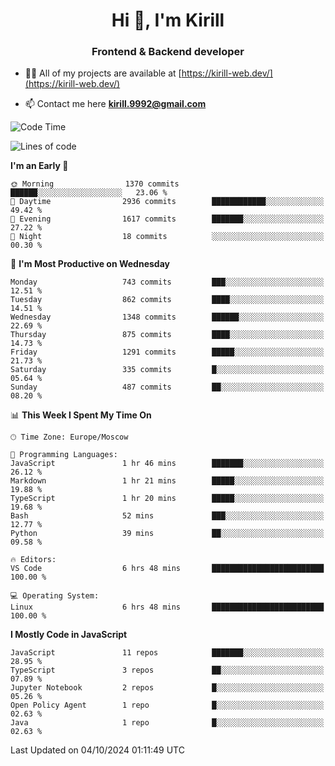 <h1 align="center">Hi 👋, I'm Kirill</h1>
<h3 align="center">Frontend & Backend developer</h3>

- 👨‍💻 All of my projects are available at [https://kirill-web.dev/](https://kirill-web.dev/)

- 📫 Contact me here **kirill.9992@gmail.com**











<!--START_SECTION:waka-->
![Code Time](http://img.shields.io/badge/Code%20Time-1%2C987%20hrs%204%20mins-blue)

![Lines of code](https://img.shields.io/badge/From%20Hello%20World%20I%27ve%20Written-4.7%20million%20lines%20of%20code-blue)

**I'm an Early 🐤** 

```text
🌞 Morning                1370 commits        ██████░░░░░░░░░░░░░░░░░░░   23.06 % 
🌆 Daytime                2936 commits        ████████████░░░░░░░░░░░░░   49.42 % 
🌃 Evening                1617 commits        ███████░░░░░░░░░░░░░░░░░░   27.22 % 
🌙 Night                  18 commits          ░░░░░░░░░░░░░░░░░░░░░░░░░   00.30 % 
```
📅 **I'm Most Productive on Wednesday** 

```text
Monday                   743 commits         ███░░░░░░░░░░░░░░░░░░░░░░   12.51 % 
Tuesday                  862 commits         ████░░░░░░░░░░░░░░░░░░░░░   14.51 % 
Wednesday                1348 commits        ██████░░░░░░░░░░░░░░░░░░░   22.69 % 
Thursday                 875 commits         ████░░░░░░░░░░░░░░░░░░░░░   14.73 % 
Friday                   1291 commits        █████░░░░░░░░░░░░░░░░░░░░   21.73 % 
Saturday                 335 commits         █░░░░░░░░░░░░░░░░░░░░░░░░   05.64 % 
Sunday                   487 commits         ██░░░░░░░░░░░░░░░░░░░░░░░   08.20 % 
```


📊 **This Week I Spent My Time On** 

```text
🕑︎ Time Zone: Europe/Moscow

💬 Programming Languages: 
JavaScript               1 hr 46 mins        ███████░░░░░░░░░░░░░░░░░░   26.12 % 
Markdown                 1 hr 21 mins        █████░░░░░░░░░░░░░░░░░░░░   19.88 % 
TypeScript               1 hr 20 mins        █████░░░░░░░░░░░░░░░░░░░░   19.68 % 
Bash                     52 mins             ███░░░░░░░░░░░░░░░░░░░░░░   12.77 % 
Python                   39 mins             ██░░░░░░░░░░░░░░░░░░░░░░░   09.58 % 

🔥 Editors: 
VS Code                  6 hrs 48 mins       █████████████████████████   100.00 % 

💻 Operating System: 
Linux                    6 hrs 48 mins       █████████████████████████   100.00 % 
```

**I Mostly Code in JavaScript** 

```text
JavaScript               11 repos            ███████░░░░░░░░░░░░░░░░░░   28.95 % 
TypeScript               3 repos             ██░░░░░░░░░░░░░░░░░░░░░░░   07.89 % 
Jupyter Notebook         2 repos             █░░░░░░░░░░░░░░░░░░░░░░░░   05.26 % 
Open Policy Agent        1 repo              █░░░░░░░░░░░░░░░░░░░░░░░░   02.63 % 
Java                     1 repo              █░░░░░░░░░░░░░░░░░░░░░░░░   02.63 % 
```




 Last Updated on 04/10/2024 01:11:49 UTC
<!--END_SECTION:waka-->
